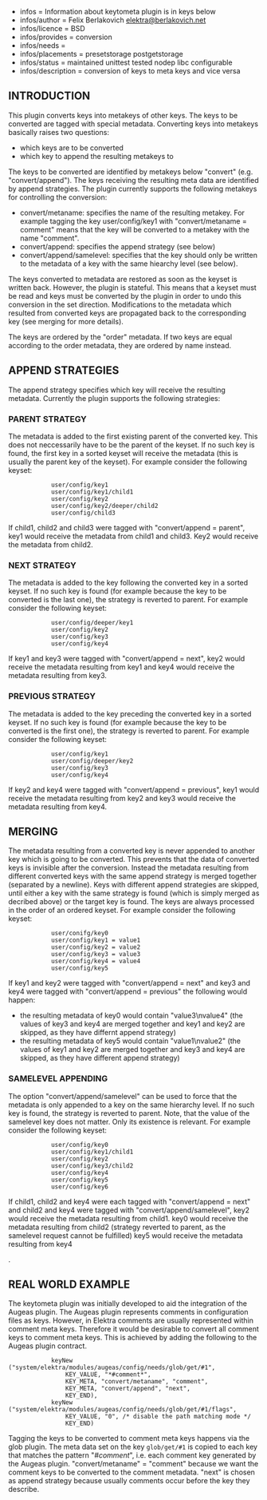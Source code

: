 - infos = Information about keytometa plugin is in keys below
- infos/author = Felix Berlakovich <elektra@berlakovich.net>
- infos/licence = BSD
- infos/provides = conversion
- infos/needs =
- infos/placements = presetstorage postgetstorage
- infos/status = maintained unittest tested nodep libc configurable
- infos/description = conversion of keys to meta keys and vice versa

## INTRODUCTION ##

This plugin converts keys into metakeys of other keys.
The keys to be converted are tagged with special metadata.
Converting keys into metakeys basically raises two questions:
- which keys are to be converted
- which key to append the resulting metakeys to

The keys to be converted are identified by metakeys below "convert" (e.g. "convert/append").
The keys receiving the resulting meta data are identified by append strategies.
The plugin currently supports the following metakeys for controlling the conversion:

- convert/metaname: specifies the name of the resulting metakey. For example tagging the key user/config/key1 with "convert/metaname = comment" means that the key will be converted to a metakey with the name "comment".
- convert/append: specifies the append strategy (see below)
- convert/append/samelevel: specifies that the key should only be written to the metadata of a key with the same hiearchy level (see below).

The keys converted to metadata are restored as soon as the keyset is written back.
However, the plugin is stateful. This means that a keyset must be read and keys must be
converted by the plugin in order to undo this conversion in the set direction.
Modifications to the metadata which resulted from converted keys are propagated back
to the corresponding key (see merging for more details).

The keys are ordered by the "order" metadata. If two keys are equal according to the order metadata,
they are ordered by name instead.



## APPEND STRATEGIES ##

The append strategy specifies which key will receive the resulting metadata.
Currently the plugin supports the following strategies:

### PARENT STRATEGY ###

The metadata is added to the first existing parent of the converted key.
This does not neccessarily have to be the parent of the keyset. If no such key is found,
the first key in a sorted keyset will receive the metadata (this is usually the parent key of the keyset).
For example consider the following keyset:

				user/config/key1
				user/config/key1/child1
				user/config/key2
				user/config/key2/deeper/child2
				user/config/child3

If child1, child2 and child3 were tagged with "convert/append = parent", key1 would receive
the metadata from child1 and child3. Key2 would receive the metadata from child2.

### NEXT STRATEGY ###

The metadata is added to the key following the converted key in a sorted keyset.
If no such key is found (for example because the key to be converted is the last one),
the strategy is reverted to parent. For example consider the following keyset:

				user/config/deeper/key1
				user/config/key2
				user/config/key3
				user/config/key4

If key1 and key3 were tagged with "convert/append = next", key2 would receive the metadata
resulting from key1 and key4 would receive the metadata resulting from key3.

### PREVIOUS STRATEGY ###

The metadata is added to the key preceding the converted key in a sorted keyset.
If no such key is found (for example because the key to be converted is the first one),
the strategy is reverted to parent. For example consider the following keyset:

				user/config/key1
				user/config/deeper/key2
				user/config/key3
				user/config/key4

If key2 and key4 were tagged with "convert/append = previous", key1 would receive the metadata
resulting from key2 and key3 would receive the metadata resulting from key4.



## MERGING ##

The metadata resulting from a converted key is never appended to another key which is going to
be converted. This prevents that the data of converted keys is invisible after the conversion.
Instead the metadata resulting from different converted keys with the same append strategy is
merged together (separated by a newline). Keys with different append strategies are skipped,
until either a key with the same strategy is found (which is simply merged as decribed above)
or the target key is found. The keys are always processed in the order of an ordered keyset.
For example consider the following keyset:

				user/conifg/key0
				user/config/key1 = value1
				user/config/key2 = value2
				user/config/key3 = value3
				user/config/key4 = value4
				user/config/key5

If key1 and key2 were tagged with "convert/append = next" and key3 and key4 were tagged with "convert/append = previous" the following would happen:
- the resulting metadata of key0 would contain "value3\nvalue4" (the values of key3 and key4 are merged together and key1 and key2 are skipped, as they have differnt append strategy)
- the resulting metadata of key5 would contain "value1\nvalue2" (the values of key1 and key2 are merged together and key3 and key4 are skipped, as they have different append strategy)



### SAMELEVEL APPENDING ###

The option "convert/append/samelevel" can be used to force that the metadata is only appended to a key on the same hierarchy level. If no such key is found, the strategy is reverted to parent. Note, that the value of the samelevel key does not matter. Only its existence is relevant. For example consider the following keyset:

				user/config/key0
				user/config/key1/child1
				user/config/key2
				user/config/key3/child2
				user/config/key4
				user/config/key5
				user/config/key6

If child1, child2 and key4 were each tagged with "convert/append = next" and child2 and key4 were tagged with "convert/append/samelevel", key2 would receive the metadata resulting from child1.
key0 would receive the metadata resulting from child2 (strategy reverted to parent, as the samelevel request cannot be fulfilled)
key5 would receive the metadata resulting from key4

.

## REAL WORLD EXAMPLE ##

The keytometa plugin was initially developed to aid the integration of the Augeas plugin. The Augeas plugin represents comments in configuration files as keys. However,
in Elektra comments are usually represented within comment meta keys. Therefore it would be desirable to convert all comment keys to comment meta keys. This is achieved
by adding the following to the Augeas plugin contract.

				keyNew ("system/elektra/modules/augeas/config/needs/glob/get/#1",
					KEY_VALUE, "*#comment*",
					KEY_META, "convert/metaname", "comment",
					KEY_META, "convert/append", "next",
					KEY_END),
				keyNew ("system/elektra/modules/augeas/config/needs/glob/get/#1/flags",
					KEY_VALUE, "0", /* disable the path matching mode */
					KEY_END)

Tagging the keys to be converted to comment meta keys happens via the glob plugin. The meta data set on the key `glob/get/#1` is copied to each key that matches the
pattern "*#comment*", i.e. each comment key generated by the Augeas plugin. "convert/metaname" = "comment" because we want the comment keys to be converted to the
comment metadata. "next" is chosen as append strategy because usually comments occur before the key they describe.

